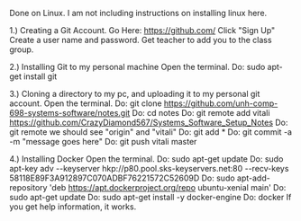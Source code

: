 Done on Linux. I am not including instructions on installing linux here.

1.) Creating a Git Account.
Go Here: https://github.com/
Click "Sign Up"
Create a user name and password.
Get teacher to add you to the class group.

2.) Installing Git to my personal machine
Open the terminal.
Do: sudo apt-get install git

3.) Cloning a directory to my pc, and uploading it to my personal git account.
Open the terminal.
Do: git clone https://github.com/unh-comp-698-systems-software/notes.git
Do: cd notes
Do: git remote add vitali https://github.com/CrazyDiamond567/Systems_Software_Setup_Notes
Do: git remote
we should see "origin" and "vitali"
Do: git add *
Do: git commit -a -m "message goes here"
Do: git push vitali master

4.) Installing Docker
Open the terminal.
Do: sudo apt-get update
Do: sudo apt-key adv --keyserver hkp://p80.pool.sks-keyservers.net:80 --recv-keys 58118E89F3A912897C070ADBF76221572C52609D
Do: sudo apt-add-repository 'deb https://apt.dockerproject.org/repo ubuntu-xenial main'
Do: sudo apt-get update
Do: sudo apt-get install -y docker-engine
Do: docker
If you get help information, it works.
